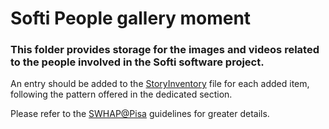 # Softi People gallery moment

### This folder provides storage for the images and videos related to the people involved in the Softi software project. 

An entry should be added to the [StoryInventory](https://github.com/Unipisa/Softi-Workbench/blob/structure_review/additional-materials/swh_stories_workplace/StoryInventory.md) file for each added item, following the pattern offered in the dedicated section.

Please refer to the [SWHAP@Pisa](https://github.com/SoftwareHeritage/swhapguide/blob/master/SWHAP%40Pisa.pdf#CreateaSWH-story) guidelines for greater details.